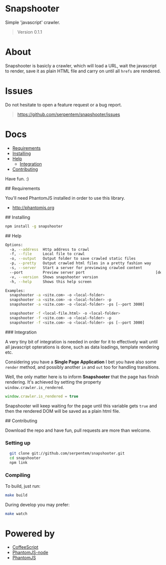 # Snapshooter

Simple 'javascript' crawler.

> Version 0.1.1

# About

Snapshooter is basicly a crawler, which will load a URL, wait the javascript to
render, save it as plain HTML file and carry on until all `hrefs` are rendered.

# Issues

Do not hesitate to open a feature request or a bug report.
> https://github.com/serpentem/snapshooter/issues

# Docs
  - [Requirements](#requirements)
  - [Installing](#installing)
  - [Help](#help)
    - [Integration](#integration)
  - [Contributing](#contributing)

Have fun. :)

<a name="requirements" />
## Requirements

You'll need PhantomJS installed in order to use this library.
 * http://phantomjs.org


<a name="installing" />
## Installing

````bash
npm install -g snapshooter
````

<a name="help" />
## Help

````bash
Options:
  -a, --address  Http address to crawl                            
  -f, --file     Local file to crawl                              
  -o, --output   Output folder to save crawled static files       
  -p, --pretty   Output crawled html files in a pretty fashion way
  -s, --server   Start a server for previewing crawled content    
  --port         Preview server port                                [default: 8080]
  -v, --version  Shows snapshooter version                        
  -h, --help     Shows this help screen                           

Examples:
  snapshooter -a <site.com> -o <local-folder>
  snapshooter -a <site.com> -o <local-folder> -p
  snapshooter -a <site.com> -o <local-folder> -ps [--port 3000]

  snapshooter -f <local-file.html> -o <local-folder>
  snapshooter -f <site.com> -o <local-folder> -p
  snapshooter -f <site.com> -o <local-folder> -ps [--port 3000]
````

<a name="integration" />
### Integration

A very tiny bit of integration is needed in order for it to effectively wait
until all javascript opterations is done, such as data loadings, template
rendering etc.

Considering you have a **Single Page Application** I bet you have also some
`render` method, and possibly another `in` and `out` too for handling
transitions.

Well, the only matter here is to inform **Snapshooter** that the page has finish
rendering. It's achieved by setting the property `window.crawler.is_rendered`.

````javascript
window.crawler.is_rendered = true
````

Snapshooter will keep waiting for the page until this variable gets `true` and
then the rendered DOM will be saved as a plain html file.


<a name="contributing"/>
## Contributing

Download the repo and have fun, pull requests are more than welcome.

### Setting up

````bash
  git clone git://github.com/serpentem/snapshooter.git
  cd snapshooter
  npm link
````

### Compiling

To build, just run:

````bash
make build
````

During develop you may prefer:

````bash
make watch
````

# Powered by
 - [CoffeeScript](https://github.com/jashkenas/coffee-script)
 - [PhantomJS-node](https://github.com/sgentle/phantomjs-node)
 - [PhantomJS](http://phantomjs.org)